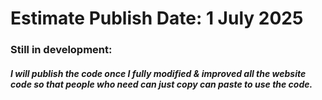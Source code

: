 
# Estimate Publish Date: 1 July 2025

### Still in development: 

##### I will publish the code once I fully modified & improved all the website code so that people who need can just copy can paste to use the code.
